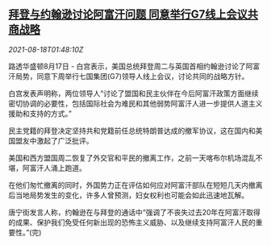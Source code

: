 <!--1629252062000-->
[拜登与约翰逊讨论阿富汗问题 同意举行G7线上会议共商战略](https://cn.reuters.com/article/us-uk-leaders-afg-g7-0818-idCNKBS2FJ03U)
------

<div><i>2021-08-18T01:48:10Z</i></div><p>路透华盛顿8月17日 - 白宫表示，美国总统拜登周二与英国首相约翰逊讨论了阿富汗局势，同意下周举行七国集团(G7)领导人线上会议，讨论共同的战略方针。</p><p>白宫发表声明称，两位领导人“讨论了盟国和民主伙伴在今后阿富汗政策方面继续密切协调的必要性，包括国际社会为难民和其他弱势阿富汗人进一步提供人道主义援助和支持的方式。”</p><p>民主党籍的拜登决定坚持共和党籍前任总统特朗普达成的撤军协议，这在国内和美国盟友中激起了广泛批评。</p><p>美国和西方盟国周二恢复了外交官和平民的撤离工作，之前一天喀布尔机场混乱不堪，阿富汗人涌上跑道。</p><p>在他们匆忙撤离的同时，外国势力正在评估如何应对阿富汗部队在短短几天内撤离后当地局势发生的变化，许多人曾预测，妇女权利也可能会如此迅速地瓦解。</p><p>唐宁街发言人称，约翰逊在与拜登的通话中“强调了不丧失过去20年在阿富汗取得的成果、保护我们免受任何新出现的恐怖主义威胁、以及继续支持阿富汗人民的重要性。”(完)</p>
